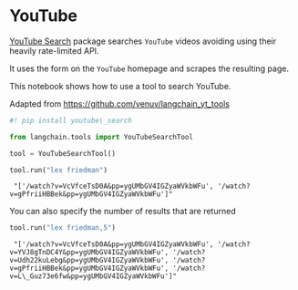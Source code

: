 # YouTube

[YouTube Search](https://github.com/joetats/youtube_search) package searches `YouTube` videos avoiding using their heavily rate-limited API.

It uses the form on the `YouTube` homepage and scrapes the resulting page.

This notebook shows how to use a tool to search YouTube.

Adapted from <https://github.com/venuv/langchain_yt_tools>

```python
#! pip install youtube\_search  

```

```python
from langchain.tools import YouTubeSearchTool  

```

```python
tool = YouTubeSearchTool()  

```

```python
tool.run("lex friedman")  

```

```text
 "['/watch?v=VcVfceTsD0A&pp=ygUMbGV4IGZyaWVkbWFu', '/watch?v=gPfriiHBBek&pp=ygUMbGV4IGZyaWVkbWFu']"  

```

You can also specify the number of results that are returned

```python
tool.run("lex friedman,5")  

```

```text
 "['/watch?v=VcVfceTsD0A&pp=ygUMbGV4IGZyaWVkbWFu', '/watch?v=YVJ8gTnDC4Y&pp=ygUMbGV4IGZyaWVkbWFu', '/watch?v=Udh22kuLebg&pp=ygUMbGV4IGZyaWVkbWFu', '/watch?v=gPfriiHBBek&pp=ygUMbGV4IGZyaWVkbWFu', '/watch?v=L\_Guz73e6fw&pp=ygUMbGV4IGZyaWVkbWFu']"  

```
